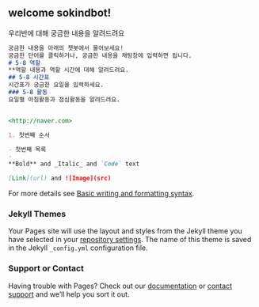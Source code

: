 ## welcome sokindbot!



우리반에 대해 궁금한 내용을 알려드려요 


```markdown
궁금한 내용을 아래의 챗봇에서 물어보세요!
궁금한 단어를 클릭하거나, 궁금한 내용을 채팅창에 입력하면 됩니다. 
# 5-8 역할 
**역할 내용과 역할 시간에 대해 알려드려요. 
## 5-8 시간표 
시간표가 궁금한 요일을 입력하세요. 
### 5-8 활동
요일별 아침활동과 점심활동을 알려드려요. 


<http://naver.com>

1. 첫번째 순서 

- 첫번째 목록 
- 
**Bold** and _Italic_ and `Code` text

[Link](url) and ![Image](src)
```

For more details see [Basic writing and formatting syntax](https://docs.github.com/en/github/writing-on-github/getting-started-with-writing-and-formatting-on-github/basic-writing-and-formatting-syntax).

### Jekyll Themes

Your Pages site will use the layout and styles from the Jekyll theme you have selected in your [repository settings](https://github.com/jiwonnnnnnnn/SOkind_bot/settings/pages). The name of this theme is saved in the Jekyll `_config.yml` configuration file.

### Support or Contact

Having trouble with Pages? Check out our [documentation](https://docs.github.com/categories/github-pages-basics/) or [contact support](https://support.github.com/contact) and we’ll help you sort it out.
